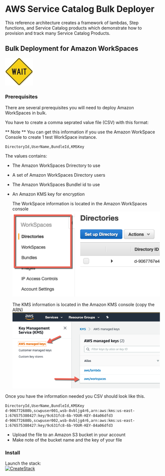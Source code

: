 # AWS Service Catalog Bulk Deployer

This reference architecture creates a framework of lambdas, Step functions, and Service Catalog products which demonstrate how to provision and track many Service Catalog Products.

## Bulk Deployment for Amazon WorkSpaces

<img src=images/wait.jpeg width=90>

### Prerequisites

There are several prerequisites you will need to deploy Amazon WorkSpaces in bulk.

You have to create a comma seprated value file (CSV) with this format:

** Note ** You can get this information if you use the Amazon WorkSpace Console to create 1 test WorkSpace instance.

```
DirectoryId,UserName,BundleId,KMSKey
```
The values contains:

- The Amazon WorkSpaces Drirectory to use
- A set of Amazon WorkSpaces Directory users
- The Amazon WorkSpaces Bundlel id to use
- An Amazon KMS key for encryption

  The WorkSpace information is located in the Amazon WorkSpaces console
  <img src=images/workspacescreen.png>

  The KMS information is located in the Amazon KMS console (copy the ARN)
  <img src=images/kms.png>

Once you have the information needed you CSV should look like this.

```
DirectoryId,UserName,BundleId,KMSKey
d-906772680b,scwpuser001,wsb-8vbljg4r6,arn:aws:kms:us-east-1:676575380427:key/9c631fc8-6b-YOUR-KEY-84a06dfd3
d-906772680b,scwpuser002,wsb-8vbljg4r6,arn:aws:kms:us-east-1:676575380427:key/9c631fc8-6b-YOUR-KEY-84a06dfd3
```

- Upload the file to an Amazon S3 bucket in your account
- Make note of the bucket name and the key of your file



### Install  
Launch the stack:  
[![CreateStack](https://s3.amazonaws.com/cloudformation-examples/cloudformation-launch-stack.png)](https://console.aws.amazon.com/cloudformation/home?region=us-east-1#/stacks/new?stackName=SC-RA-BulkDeployer-Master&templateURL=https://aws-service-catalog-reference-architectures.s3.amazonaws.com/bulkprovision/bulkmonitor-master-template.json)
